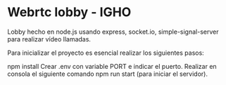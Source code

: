 # Webrtc lobby - IGHO

Lobby hecho en node.js usando express, socket.io, simple-signal-server para realizar vídeo llamadas.


Para inicializar el proyecto es esencial realizar los siguientes pasos:

npm install
Crear .env con variable PORT e indicar el puerto.
Realizar en consola el siguiente comando npm run start (para iniciar el servidor).
